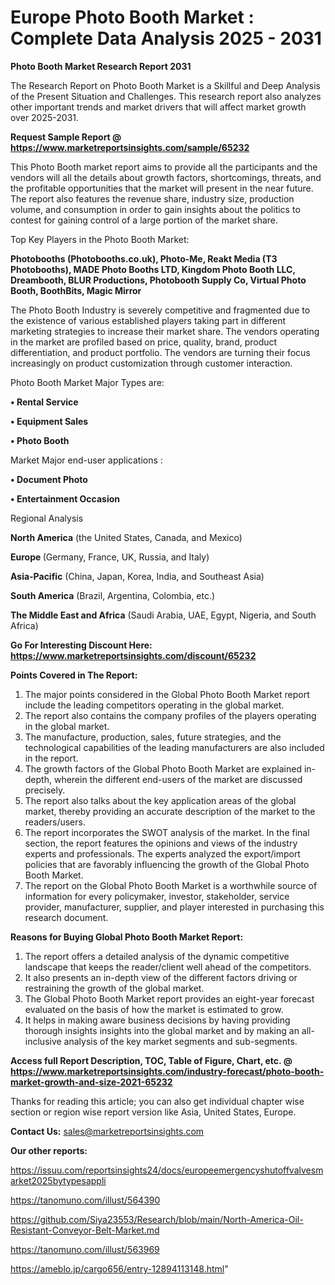# Europe Photo Booth Market : Complete Data Analysis 2025 - 2031

<strong>Photo Booth Market Research Report 2031</strong>

The Research Report on Photo Booth Market is a Skillful and Deep Analysis of the Present Situation and Challenges. This research report also analyzes other important trends and market drivers that will affect market growth over 2025-2031.

<strong>Request Sample Report @ <a href=https://www.marketreportsinsights.com/sample/65232>https://www.marketreportsinsights.com/sample/65232</a></strong>

This Photo Booth market report aims to provide all the participants and the vendors will all the details about growth factors, shortcomings, threats, and the profitable opportunities that the market will present in the near future. The report also features the revenue share, industry size, production volume, and consumption in order to gain insights about the politics to contest for gaining control of a large portion of the market share.

Top Key Players in the Photo Booth Market:

<strong>Photobooths (Photobooths.co.uk), Photo-Me, Reakt Media (T3 Photobooths), MADE Photo Booths LTD, Kingdom Photo Booth LLC, Dreambooth, BLUR Productions, Photobooth Supply Co, Virtual Photo Booth, BoothBits, Magic Mirror</strong>

The Photo Booth Industry is severely competitive and fragmented due to the existence of various established players taking part in different marketing strategies to increase their market share. The vendors operating in the market are profiled based on price, quality, brand, product differentiation, and product portfolio. The vendors are turning their focus increasingly on product customization through customer interaction.

Photo Booth Market Major Types are:

<strong>• Rental Service

• Equipment Sales

• Photo Booth</strong>

Market Major end-user applications :

<strong>• Document Photo

• Entertainment Occasion</strong>

Regional Analysis

</u><strong><b>North America</b></strong> (the United States, Canada, and Mexico)

<strong><b>Europe </b></strong>(Germany, France, UK, Russia, and Italy)

<strong><b>Asia-Pacific</b></strong> (China, Japan, Korea, India, and Southeast Asia)

<strong><b>South America</b></strong> (Brazil, Argentina, Colombia, etc.)

<strong><b>The Middle East and Africa</b></strong> (Saudi Arabia, UAE, Egypt, Nigeria, and South Africa)

<strong>Go For Interesting Discount Here: <a href=https://www.marketreportsinsights.com/discount/65232>https://www.marketreportsinsights.com/discount/65232</a></strong>

<strong>Points Covered in The Report:</strong>
<ol>
  <li>The major points considered in the Global Photo Booth Market report include the leading competitors operating in the global market.</li>
  <li>The report also contains the company profiles of the players operating in the global market.</li>
  <li>The manufacture, production, sales, future strategies, and the technological capabilities of the leading manufacturers are also included in the report.</li>
  <li>The growth factors of the Global Photo Booth Market are explained in-depth, wherein the different end-users of the market are discussed precisely.</li>
  <li>The report also talks about the key application areas of the global market, thereby providing an accurate description of the market to the readers/users.</li>
  <li>The report incorporates the SWOT analysis of the market. In the final section, the report features the opinions and views of the industry experts and professionals. The experts analyzed the export/import policies that are favorably influencing the growth of the Global Photo Booth Market.</li>
  <li>The report on the Global Photo Booth Market is a worthwhile source of information for every policymaker, investor, stakeholder, service provider, manufacturer, supplier, and player interested in purchasing this research document.</li>
</ol>
<strong>Reasons for Buying Global Photo Booth Market Report:</strong>

<ol>
  <li>The report offers a detailed analysis of the dynamic competitive landscape that keeps the reader/client well ahead of the competitors.</li>
  <li>It also presents an in-depth view of the different factors driving or restraining the growth of the global market.</li>
  <li>The Global Photo Booth Market report provides an eight-year forecast evaluated on the basis of how the market is estimated to grow.</li>
  <li>It helps in making aware business decisions by having providing thorough insights insights into the global market and by making an all-inclusive analysis of the key market segments and sub-segments.</li>
</ol>
<strong>Access full Report Description, TOC, Table of Figure, Chart, etc. @ <a href=https://www.marketreportsinsights.com/industry-forecast/photo-booth-market-growth-and-size-2021-65232>https://www.marketreportsinsights.com/industry-forecast/photo-booth-market-growth-and-size-2021-65232</a></strong>


Thanks for reading this article; you can also get individual chapter wise section or region wise report version like Asia, United States, Europe.

<strong>Contact Us:</strong>
sales@marketreportsinsights.com

<strong>Our other reports:</strong>

<a href=https://issuu.com/reportsinsights24/docs/europeemergencyshutoffvalvesmarket2025bytypesappli>https://issuu.com/reportsinsights24/docs/europeemergencyshutoffvalvesmarket2025bytypesappli</a>

<a href=https://tanomuno.com/illust/564390>https://tanomuno.com/illust/564390</a>

<a href=https://github.com/Siya23553/Research/blob/main/North-America-Oil-Resistant-Conveyor-Belt-Market.md>https://github.com/Siya23553/Research/blob/main/North-America-Oil-Resistant-Conveyor-Belt-Market.md</a>

<a href=https://tanomuno.com/illust/563969>https://tanomuno.com/illust/563969</a>

<a href=https://ameblo.jp/cargo656/entry-12894113148.html>https://ameblo.jp/cargo656/entry-12894113148.html</a>"
